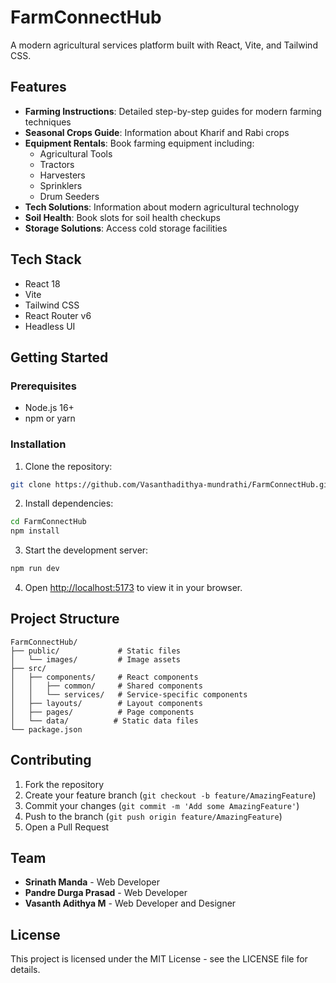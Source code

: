 # FarmConnectHub

A modern agricultural services platform built with React, Vite, and Tailwind CSS.

## Features

- **Farming Instructions**: Detailed step-by-step guides for modern farming techniques
- **Seasonal Crops Guide**: Information about Kharif and Rabi crops
- **Equipment Rentals**: Book farming equipment including:
  - Agricultural Tools
  - Tractors
  - Harvesters
  - Sprinklers
  - Drum Seeders
- **Tech Solutions**: Information about modern agricultural technology
- **Soil Health**: Book slots for soil health checkups
- **Storage Solutions**: Access cold storage facilities

## Tech Stack

- React 18
- Vite
- Tailwind CSS
- React Router v6
- Headless UI

## Getting Started

### Prerequisites

- Node.js 16+
- npm or yarn

### Installation

1. Clone the repository:
```bash
git clone https://github.com/Vasanthadithya-mundrathi/FarmConnectHub.git
```

2. Install dependencies:
```bash
cd FarmConnectHub
npm install
```

3. Start the development server:
```bash
npm run dev
```

4. Open [http://localhost:5173](http://localhost:5173) to view it in your browser.

## Project Structure

```
FarmConnectHub/
├── public/             # Static files
│   └── images/         # Image assets
├── src/
│   ├── components/     # React components
│   │   ├── common/     # Shared components
│   │   └── services/   # Service-specific components
│   ├── layouts/        # Layout components
│   ├── pages/          # Page components
│   └── data/          # Static data files
└── package.json
```

## Contributing

1. Fork the repository
2. Create your feature branch (`git checkout -b feature/AmazingFeature`)
3. Commit your changes (`git commit -m 'Add some AmazingFeature'`)
4. Push to the branch (`git push origin feature/AmazingFeature`)
5. Open a Pull Request

## Team

- **Srinath Manda** - Web Developer
- **Pandre Durga Prasad** - Web Developer
- **Vasanth Adithya M** - Web Developer and Designer

## License

This project is licensed under the MIT License - see the LICENSE file for details.
